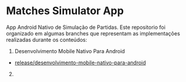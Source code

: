 # Matches Simulator App

App Android Nativo de Simulação de Partidas. 
Este repositorio foi organizado em algumas branches que representam as implementações realizadas durante os conteúdos:

1. Desenvolvimento Mobile Nativo Para Android
  - [release/desenvolvimento-mobile-nativo-para-android](https://github.com/Gontyjo/matches-simulator-app/tree/release/componentes-layouts-ui-ux-em-apps-android)

2.



